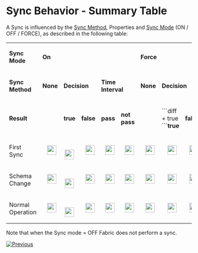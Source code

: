 # Sync Behavior - Summary Table

A Sync is influenced by the [Sync Method](/articles/14_sync_LU_instance/04_sync_methods.md), Properties  and [Sync Mode](/articles/14_sync_LU_instance/02_sync_modes.md)  (ON / OFF / FORCE), as described in the following table: 

<table width="106%">
<tbody>
<tr>
<td width="20%">
<p><strong>Sync Mode</strong></p>
</td>
<td colspan="5" width="35%">
<p><strong>On</strong></p>
</td>
<td colspan="5" width="44%">
<p><strong>Force</strong></p>
</td>
</tr>
<tr>
<td width="20%">
<p><strong>Sync Method</strong></p>
</td>
<td width="7%">
<p><strong>None</strong></p>
</td>
<td colspan="2" width="12%">
<p><strong>Decision</strong></p>
</td>
<td colspan="2" width="15%">
<p><strong>Time Interval</strong></p>
</td>
<td width="7%">
<p><strong>None</strong></p>
</td>
<td colspan="2" width="13%">
<p><strong>Decision</strong></p>
</td>
<td colspan="2" width="22%">
<p><strong>Time Interval</strong></p>
</td>
</tr>
<tr>
<td width="20%">
<p><strong>Result</strong></p>
</td>
<td width="7%">
<p><strong>&nbsp;</strong></p>
</td>
<td width="5%">
<p><strong>true</strong></p>
</td>
<td width="6%">
<p><strong>false</strong></p>
</td>
<td width="6%">
<p><strong>pass</strong></p>
</td>
<td width="9%">
<p><strong>not pass</strong></p>
</td>
<td width="7%">
<p><strong>&nbsp;</strong></p>
</td>
<td width="6%">
<p>```diff
+ true
```<strong>true</strong></p>
</td>
<td width="7%">
<p><strong>false</strong></p>
</td>
<td width="8%">
<p><strong>pass</strong></p>
</td>
<td width="13%">
<p><strong>not pass</strong></p>
</td>
</tr>
<tr>
<td width="20%">
<p>First Sync</p>
</td>
<td align="center" width="60">&nbsp; <img src="/articles/images/V_icon.png" alt="" width="25" height="26"</td>
<td align="center" width="60">&nbsp; <img src="/articles/images/V_icon.png" alt="" width="25" height="26"</td>
<td align="center" width="60">&nbsp; <img src="/articles/images/X_icon.png" alt="" width="25" height="26"</td>
<td align="center" width="60">&nbsp; <img src="/articles/images/V_icon.png" alt="" width="25" height="26"</td>
<td align="center" width="60">&nbsp; <img src="/articles/images/V_icon.png" alt="" width="25" height="26"</td>
<td align="center" width="60">&nbsp; <img src="/articles/images/V_icon.png" alt="" width="25" height="26"</td>
<td align="center" width="60">&nbsp; <img src="/articles/images/V_icon.png" alt="" width="25" height="26"</td>
<td align="center" width="60">&nbsp; <img src="/articles/images/X_icon.png" alt="" width="25" height="26"</td>
<td align="center" width="60">&nbsp; <img src="/articles/images/V_icon.png" alt="" width="25" height="26"</td>
<td align="center" width="60">&nbsp; <img src="/articles/images/V_icon.png" alt="" width="25" height="26"</td>
</tr>
<tr>
<td width="20%">
<p>Schema Change</p>
</td>
<td align="center" width="60">&nbsp; <img src="/articles/images/V_icon.png" alt="" width="25" height="26"</td>
<td align="center" width="60">&nbsp; <img src="/articles/images/V_icon.png" alt="" width="25" height="26"</td>
<td align="center" width="60">&nbsp; <img src="/articles/images/X_icon.png" alt="" width="25" height="26"</td>
<td align="center" width="60">&nbsp; <img src="/articles/images/V_icon.png" alt="" width="25" height="26"</td>
<td align="center" width="60">&nbsp; <img src="/articles/images/V_icon.png" alt="" width="25" height="26"</td>
<td align="center" width="60">&nbsp; <img src="/articles/images/V_icon.png" alt="" width="25" height="26"</td>
<td align="center" width="60">&nbsp; <img src="/articles/images/V_icon.png" alt="" width="25" height="26"</td>
<td align="center" width="60">&nbsp; <img src="/articles/images/X_icon.png" alt="" width="25" height="26"</td>
<td align="center" width="60">&nbsp; <img src="/articles/images/V_icon.png" alt="" width="25" height="26"</td>
<td align="center" width="60">&nbsp; <img src="/articles/images/V_icon.png" alt="" width="25" height="26"</td>
</tr>
<tr>
<td width="20%">
<p>Normal Operation</p>
</td>
<td align="center" width="60">&nbsp; <img src="/articles/images/X_icon.png" alt="" width="25" height="26"</td>
<td align="center" width="60">&nbsp; <img src="/articles/images/V_icon.png" alt="" width="25" height="26"</td>
<td align="center" width="60">&nbsp; <img src="/articles/images/X_icon.png" alt="" width="25" height="26"</td>
<td align="center" width="60">&nbsp; <img src="/articles/images/V_icon.png" alt="" width="25" height="26"</td>
<td align="center" width="60">&nbsp; <img src="/articles/images/X_icon.png" alt="" width="25" height="26"</td>
<td align="center" width="60">&nbsp; <img src="/articles/images/V_icon.png" alt="" width="25" height="26"</td>
<td align="center" width="60">&nbsp; <img src="/articles/images/V_icon.png" alt="" width="25" height="26"</td>
<td align="center" width="60">&nbsp; <img src="/articles/images/X_icon.png" alt="" width="25" height="26"</td>
<td align="center" width="60">&nbsp; <img src="/articles/images/V_icon.png" alt="" width="25" height="26"</td>
<td align="center" width="60">&nbsp; <img src="/articles/images/V_icon.png" alt="" width="25" height="26"</td>
</tr>
</tbody>
</table>

Note that when the Sync mode = OFF Fabric does not perform a sync. 

[![Previous](/articles/images/Previous.png)](/articles/14_sync_LU_instance/09_skip_sync.md)
